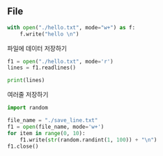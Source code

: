 ## File
```python
with open("./hello.txt", mode="w+") as f:
    f.write("hello \n")
```
파일에 데이터 저장하기


```python
f1 = open("./hello.txt", mode='r')
lines = f1.readlines()

print(lines)
```

여러줄 저장하기
```python
import random

file_name = "./save_line.txt"
f1 = open(file_name, mode='w+')
for item in range(0, 10):
    f1.write(str(random.randint(1, 100)) + "\n")
f1.close()
```
